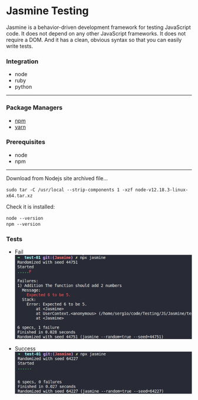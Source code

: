 # Jasmine Testing

Jasmine is a behavior-driven development framework for testing JavaScript code. It does not depend on any other JavaScript frameworks. It does not require a DOM. And it has a clean, obvious syntax so that you can easily write tests.

### Integration 
- node
- ruby
- python
---
### Package Managers
- [npm](https://www.npmjs.com/package/ava)
- [yarn](https://yarnpkg.com/package/ava)

### Prerequisites
- node
- npm


---
Download from Nodejs site archived file...

```
sudo tar -C /usr/local --strip-components 1 -xzf node-v12.18.3-linux-x64.tar.xz
```
Check it is installed: 
```
node --version
npm --version
```
### Tests
 - Fail
![test-fail](./test_screens/Jasmine_fail-Screenshot.png)

 - Success
![test-fail](./test_screens/Jasmine_success-Screenshot.png)